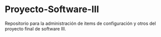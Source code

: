 # Proyecto-Software-III
Repositorio para la administración de items de configuración y otros del proyecto final de software III.
